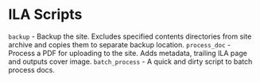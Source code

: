 ILA Scripts
===

`backup` - Backup the site. Excludes specified contents directories from site archive and copies them to separate backup location.
`process_doc` - Process a PDF for uploading to the site. Adds metadata, trailing ILA page and outputs cover image.
`batch_process` - A quick and dirty script to batch process docs.
